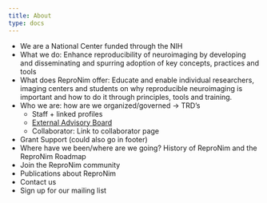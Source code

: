 ```yaml
---
title: About
type: docs
---
```


- We are a National Center funded through the NIH
- What we do:  Enhance reproducibility of neuroimaging by developing and disseminating and spurring adoption of key concepts, practices and tools
- What does ReproNim offer:  Educate and enable individual researchers, imaging centers and students on why reproducible neuroimaging is important and how to do it through principles, tools and training.
- Who we are: how are we organized/governed → TRD’s
    - Staff + linked profiles
    - [External Advisory Board](eab/index.html)
    - Collaborator:  Link to collaborator page
- Grant Support (could also go in footer)
- Where have we been/where are we going?  History of ReproNim and the ReproNim Roadmap
- Join the ReproNim community
- Publications about ReproNim
- Contact us
- Sign up for our mailing list


